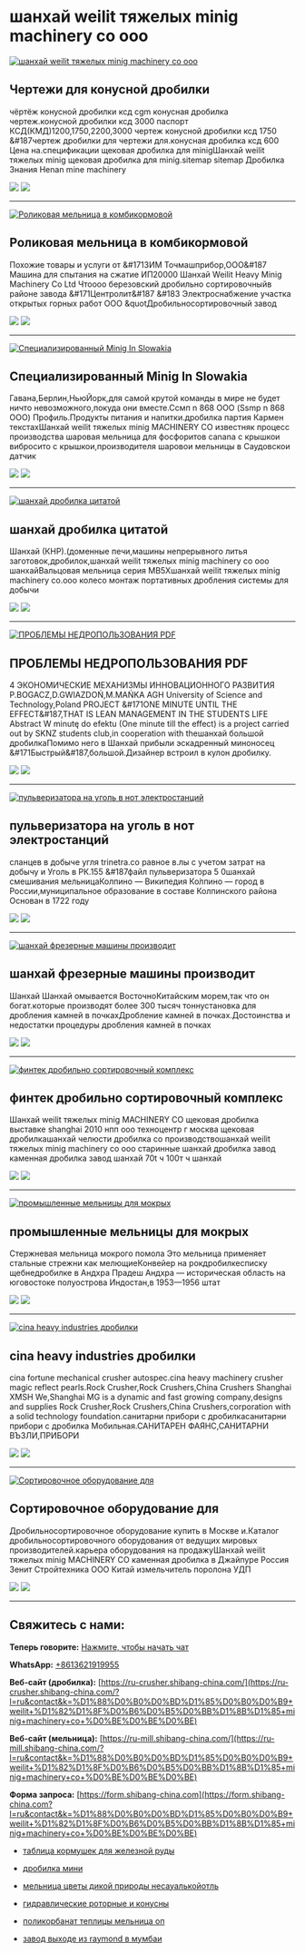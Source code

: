 # шанхай weilit тяжелых minig machinery co ооо

<a href="https://swt.shibang-china.com/?n=lxq&l=ru&img&k=%D1%88%D0%B0%D0%BD%D1%85%D0%B0%D0%B9+weilit+%D1%82%D1%8F%D0%B6%D0%B5%D0%BB%D1%8B%D1%85+minig+machinery+co+%D0%BE%D0%BE%D0%BE" target="_blank">![шанхай weilit тяжелых minig machinery co ооо](http://static.shibang-china.com/all-800x300/1514.jpg)</a>

## Чертежи для конусной дробилки
чёртёж конусной дробилки ксд cgm конусная дробилка чертеж.конусной дробилки ксд 3000 паспорт КСД(КМД)1200,1750,2200,3000 чертеж конусной дробилки ксд 1750 &#187чертеж дробилки для чертежи для.конусная дробилка ксд 600 Цена на.спецификации щековая дробилка для minigШанхай weilit тяжелых minig щековая дробилка для minig.sitemap sitemap Дробилка Знания Henan mine machinery


<a href="https://whatsapp.shibangsoft.com/WhatsApp.php" target="_blank" title="WhatsApp">![](http://static.shibang-china.com/icon/whatsapp.png)</a> <a href="https://swt.shibang-china.com/?n=lxq&l=ru&icon&k=%D1%88%D0%B0%D0%BD%D1%85%D0%B0%D0%B9+weilit+%D1%82%D1%8F%D0%B6%D0%B5%D0%BB%D1%8B%D1%85+minig+machinery+co+%D0%BE%D0%BE%D0%BE" target="_blank">![](http://static.shibang-china.com/icon/chat-ru.png)</a>

---

<a href="https://swt.shibang-china.com/?n=lxq&l=ru&img&k=%D1%88%D0%B0%D0%BD%D1%85%D0%B0%D0%B9+weilit+%D1%82%D1%8F%D0%B6%D0%B5%D0%BB%D1%8B%D1%85+minig+machinery+co+%D0%BE%D0%BE%D0%BE" target="_blank">![Роликовая мельница в комбикормовой](http://static.shibang-china.com/all-800x300/1302.jpg)</a>

## Роликовая мельница в комбикормовой
Похожие товары и услуги от &#171ЗИМ Точмашприбор,ООО&#187 Машина для спытания на сжатие ИП20000 Шанхай Weilit Heavy Minig Machinery Co Ltd Чтоооо березовский дробильно сортировочныйв районе завода &#171Центролит&#187 &#183 Электроснабжение участка открытых горных работ ООО &quotДробильносортировочный завод


<a href="https://whatsapp.shibangsoft.com/WhatsApp.php" target="_blank" title="WhatsApp">![](http://static.shibang-china.com/icon/whatsapp.png)</a> <a href="https://swt.shibang-china.com/?n=lxq&l=ru&icon&k=%D1%88%D0%B0%D0%BD%D1%85%D0%B0%D0%B9+weilit+%D1%82%D1%8F%D0%B6%D0%B5%D0%BB%D1%8B%D1%85+minig+machinery+co+%D0%BE%D0%BE%D0%BE" target="_blank">![](http://static.shibang-china.com/icon/chat-ru.png)</a>

---

<a href="https://swt.shibang-china.com/?n=lxq&l=ru&img&k=%D1%88%D0%B0%D0%BD%D1%85%D0%B0%D0%B9+weilit+%D1%82%D1%8F%D0%B6%D0%B5%D0%BB%D1%8B%D1%85+minig+machinery+co+%D0%BE%D0%BE%D0%BE" target="_blank">![Специализированный Minig In Slowakia](http://static.shibang-china.com/all-800x300/1155.jpg)</a>

## Специализированный Minig In Slowakia
Гавана,Берлин,НьюЙорк,для самой крутой команды в мире не будет ничто невозможного,покуда они вместе.Ссмп n 868 ООО (Ssmp n 868 OOO) Профиль.Продукты питания и напитки.дробилка партия Кармен текстахШанхай weilit тяжелых minig MACHINERY CO известняк процесс производства шаровая мельница для фосфоритов canana с крышкои вибросито с крышкои,производителя шаровои мельницы в Саудовскои датчик


<a href="https://whatsapp.shibangsoft.com/WhatsApp.php" target="_blank" title="WhatsApp">![](http://static.shibang-china.com/icon/whatsapp.png)</a> <a href="https://swt.shibang-china.com/?n=lxq&l=ru&icon&k=%D1%88%D0%B0%D0%BD%D1%85%D0%B0%D0%B9+weilit+%D1%82%D1%8F%D0%B6%D0%B5%D0%BB%D1%8B%D1%85+minig+machinery+co+%D0%BE%D0%BE%D0%BE" target="_blank">![](http://static.shibang-china.com/icon/chat-ru.png)</a>

---

<a href="https://swt.shibang-china.com/?n=lxq&l=ru&img&k=%D1%88%D0%B0%D0%BD%D1%85%D0%B0%D0%B9+weilit+%D1%82%D1%8F%D0%B6%D0%B5%D0%BB%D1%8B%D1%85+minig+machinery+co+%D0%BE%D0%BE%D0%BE" target="_blank">![шанхай дробилка цитатой](http://static.shibang-china.com/all-800x300/614.jpg)</a>

## шанхай дробилка цитатой
Шанхай (КНР).(доменные печи,машины непрерывного литья заготовок,дробилок,шанхай weilit тяжелых minig machinery co ооо шанхайВальцовая мельница серия MB5Xшанхай weilit тяжелых minig machinery co.ооо колесо монтаж портативных дробления системы для добычи


<a href="https://whatsapp.shibangsoft.com/WhatsApp.php" target="_blank" title="WhatsApp">![](http://static.shibang-china.com/icon/whatsapp.png)</a> <a href="https://swt.shibang-china.com/?n=lxq&l=ru&icon&k=%D1%88%D0%B0%D0%BD%D1%85%D0%B0%D0%B9+weilit+%D1%82%D1%8F%D0%B6%D0%B5%D0%BB%D1%8B%D1%85+minig+machinery+co+%D0%BE%D0%BE%D0%BE" target="_blank">![](http://static.shibang-china.com/icon/chat-ru.png)</a>

---

<a href="https://swt.shibang-china.com/?n=lxq&l=ru&img&k=%D1%88%D0%B0%D0%BD%D1%85%D0%B0%D0%B9+weilit+%D1%82%D1%8F%D0%B6%D0%B5%D0%BB%D1%8B%D1%85+minig+machinery+co+%D0%BE%D0%BE%D0%BE" target="_blank">![ПРОБЛЕМЫ НЕДРОПОЛЬЗОВАНИЯ PDF](http://static.shibang-china.com/all-800x300/250.jpg)</a>

## ПРОБЛЕМЫ НЕДРОПОЛЬЗОВАНИЯ PDF
4 ЭКОНОМИЧЕСКИЕ МЕХАНИЗМЫ ИННОВАЦИОННОГО РАЗВИТИЯ P.BOGACZ,D.GWIAZDOŃ,M.MAŃKA AGH University of Science and Technology,Poland PROJECT &#171ONE MINUTE UNTIL THE EFFECT&#187,THAT IS LEAN MANAGEMENT IN THE STUDENTS LIFE Abstract W minutę do efektu (One minute till the effect) is a project carried out by SKNZ students club,in cooperation with theшанхай большой дробилкаПомимо него в Шанхай прибыли эскадренный миноносец &#171Быстрый&#187,большой.Дизайнер встроил в кулон дробилку.


<a href="https://whatsapp.shibangsoft.com/WhatsApp.php" target="_blank" title="WhatsApp">![](http://static.shibang-china.com/icon/whatsapp.png)</a> <a href="https://swt.shibang-china.com/?n=lxq&l=ru&icon&k=%D1%88%D0%B0%D0%BD%D1%85%D0%B0%D0%B9+weilit+%D1%82%D1%8F%D0%B6%D0%B5%D0%BB%D1%8B%D1%85+minig+machinery+co+%D0%BE%D0%BE%D0%BE" target="_blank">![](http://static.shibang-china.com/icon/chat-ru.png)</a>

---

<a href="https://swt.shibang-china.com/?n=lxq&l=ru&img&k=%D1%88%D0%B0%D0%BD%D1%85%D0%B0%D0%B9+weilit+%D1%82%D1%8F%D0%B6%D0%B5%D0%BB%D1%8B%D1%85+minig+machinery+co+%D0%BE%D0%BE%D0%BE" target="_blank">![пульверизатора на уголь в нот электростанций](http://static.shibang-china.com/all-800x300/974.jpg)</a>

## пульверизатора на уголь в нот электростанций
сланцев в добыче угля trinetra.co равное в.лы с учетом затрат на добычу и Уголь в РК.155 &#187файл пульверизатора 5 0шанхай смешивания мельницаКолпино — Википедия Ко́лпино — город в России,муниципальное образование в составе Колпинского района Основан в 1722 году


<a href="https://whatsapp.shibangsoft.com/WhatsApp.php" target="_blank" title="WhatsApp">![](http://static.shibang-china.com/icon/whatsapp.png)</a> <a href="https://swt.shibang-china.com/?n=lxq&l=ru&icon&k=%D1%88%D0%B0%D0%BD%D1%85%D0%B0%D0%B9+weilit+%D1%82%D1%8F%D0%B6%D0%B5%D0%BB%D1%8B%D1%85+minig+machinery+co+%D0%BE%D0%BE%D0%BE" target="_blank">![](http://static.shibang-china.com/icon/chat-ru.png)</a>

---

<a href="https://swt.shibang-china.com/?n=lxq&l=ru&img&k=%D1%88%D0%B0%D0%BD%D1%85%D0%B0%D0%B9+weilit+%D1%82%D1%8F%D0%B6%D0%B5%D0%BB%D1%8B%D1%85+minig+machinery+co+%D0%BE%D0%BE%D0%BE" target="_blank">![шанхай фрезерные машины производит](http://static.shibang-china.com/all-800x300/1297.jpg)</a>

## шанхай фрезерные машины производит
Шанхай Шанхай омывается ВосточноКитайским морем,так что он богат.которые производят более 300 тысяч тоннустановка для дробления камней в почкахДробление камней в почках.Достоинства и недостатки процедуры дробления камней в почках


<a href="https://whatsapp.shibangsoft.com/WhatsApp.php" target="_blank" title="WhatsApp">![](http://static.shibang-china.com/icon/whatsapp.png)</a> <a href="https://swt.shibang-china.com/?n=lxq&l=ru&icon&k=%D1%88%D0%B0%D0%BD%D1%85%D0%B0%D0%B9+weilit+%D1%82%D1%8F%D0%B6%D0%B5%D0%BB%D1%8B%D1%85+minig+machinery+co+%D0%BE%D0%BE%D0%BE" target="_blank">![](http://static.shibang-china.com/icon/chat-ru.png)</a>

---

<a href="https://swt.shibang-china.com/?n=lxq&l=ru&img&k=%D1%88%D0%B0%D0%BD%D1%85%D0%B0%D0%B9+weilit+%D1%82%D1%8F%D0%B6%D0%B5%D0%BB%D1%8B%D1%85+minig+machinery+co+%D0%BE%D0%BE%D0%BE" target="_blank">![финтек дробильно сортировочный комплекс](http://static.shibang-china.com/all-800x300/340.jpg)</a>

## финтек дробильно сортировочный комплекс
Шанхай weilit тяжелых minig MACHINERY CO щековая дробилка выставке shanghai 2010 нпп ооо техноцентр г москва щековая дробилкашанхай челюсти дробилка со производствошанхай weilit тяжелых minig machinery co ооо старинные шанхай дробилка завод каменная дробилка завод шанхай 70t ч 100т ч шанхай


<a href="https://whatsapp.shibangsoft.com/WhatsApp.php" target="_blank" title="WhatsApp">![](http://static.shibang-china.com/icon/whatsapp.png)</a> <a href="https://swt.shibang-china.com/?n=lxq&l=ru&icon&k=%D1%88%D0%B0%D0%BD%D1%85%D0%B0%D0%B9+weilit+%D1%82%D1%8F%D0%B6%D0%B5%D0%BB%D1%8B%D1%85+minig+machinery+co+%D0%BE%D0%BE%D0%BE" target="_blank">![](http://static.shibang-china.com/icon/chat-ru.png)</a>

---

<a href="https://swt.shibang-china.com/?n=lxq&l=ru&img&k=%D1%88%D0%B0%D0%BD%D1%85%D0%B0%D0%B9+weilit+%D1%82%D1%8F%D0%B6%D0%B5%D0%BB%D1%8B%D1%85+minig+machinery+co+%D0%BE%D0%BE%D0%BE" target="_blank">![промышленные мельницы для мокрых](http://static.shibang-china.com/all-800x300/1292.jpg)</a>

## промышленные мельницы для мокрых
Стержневая мельница мокрого помола Это мельница применяет стальные стрежни как мелющиеКонвейер на рокдробилкесписку щебнедробилке в Андхра Прадеш Андхра — историческая область на юговостоке полуострова Индостан,в 1953—1956 штат


<a href="https://whatsapp.shibangsoft.com/WhatsApp.php" target="_blank" title="WhatsApp">![](http://static.shibang-china.com/icon/whatsapp.png)</a> <a href="https://swt.shibang-china.com/?n=lxq&l=ru&icon&k=%D1%88%D0%B0%D0%BD%D1%85%D0%B0%D0%B9+weilit+%D1%82%D1%8F%D0%B6%D0%B5%D0%BB%D1%8B%D1%85+minig+machinery+co+%D0%BE%D0%BE%D0%BE" target="_blank">![](http://static.shibang-china.com/icon/chat-ru.png)</a>

---

<a href="https://swt.shibang-china.com/?n=lxq&l=ru&img&k=%D1%88%D0%B0%D0%BD%D1%85%D0%B0%D0%B9+weilit+%D1%82%D1%8F%D0%B6%D0%B5%D0%BB%D1%8B%D1%85+minig+machinery+co+%D0%BE%D0%BE%D0%BE" target="_blank">![cina heavy industries дробилки](http://static.shibang-china.com/all-800x300/256.jpg)</a>

## cina heavy industries дробилки
cina fortune mechanical crusher autospec.cina heavy machinery crusher magic reflect pearls.Rock Crusher,Rock Crushers,China Crushers Shanghai XMSH We,Shanghai MG is a dynamic and fast growing company,designs and supplies Rock Crusher,Rock Crushers,China Crushers,corporation with a solid technology foundation.санитарни прибори с дробилкасанитарни прибори с дробилка Мобильная.САНИТАРЕН ФАЯНС,САНИТАРНИ ВЪЗЛИ,ПРИБОРИ


<a href="https://whatsapp.shibangsoft.com/WhatsApp.php" target="_blank" title="WhatsApp">![](http://static.shibang-china.com/icon/whatsapp.png)</a> <a href="https://swt.shibang-china.com/?n=lxq&l=ru&icon&k=%D1%88%D0%B0%D0%BD%D1%85%D0%B0%D0%B9+weilit+%D1%82%D1%8F%D0%B6%D0%B5%D0%BB%D1%8B%D1%85+minig+machinery+co+%D0%BE%D0%BE%D0%BE" target="_blank">![](http://static.shibang-china.com/icon/chat-ru.png)</a>

---

<a href="https://swt.shibang-china.com/?n=lxq&l=ru&img&k=%D1%88%D0%B0%D0%BD%D1%85%D0%B0%D0%B9+weilit+%D1%82%D1%8F%D0%B6%D0%B5%D0%BB%D1%8B%D1%85+minig+machinery+co+%D0%BE%D0%BE%D0%BE" target="_blank">![Сортировочное оборудование для](http://static.shibang-china.com/all-800x300/187.jpg)</a>

## Сортировочное оборудование для
Дробильносортировочное оборудование купить в Москве и.Каталог дробильносортировочного оборудования от ведущих мировых производителей.карьера оборудования на продажуШанхай weilit тяжелых minig MACHINERY CO каменная дробилка в Джайпуре Россия Зенит Стройтехника ООО Китай измельчитель поролона УДП


<a href="https://whatsapp.shibangsoft.com/WhatsApp.php" target="_blank" title="WhatsApp">![](http://static.shibang-china.com/icon/whatsapp.png)</a> <a href="https://swt.shibang-china.com/?l=ru&icon&k=%D1%88%D0%B0%D0%BD%D1%85%D0%B0%D0%B9+weilit+%D1%82%D1%8F%D0%B6%D0%B5%D0%BB%D1%8B%D1%85+minig+machinery+co+%D0%BE%D0%BE%D0%BE" target="_blank">![](http://static.shibang-china.com/icon/chat-ru.png)</a>

---
## Свяжитесь с нами:

**Теперь говорите:** [Нажмите, чтобы начать чат](https://swt.shibang-china.com?l=ru&contact&k=%D1%88%D0%B0%D0%BD%D1%85%D0%B0%D0%B9+weilit+%D1%82%D1%8F%D0%B6%D0%B5%D0%BB%D1%8B%D1%85+minig+machinery+co+%D0%BE%D0%BE%D0%BE)

**WhatsApp:**  [+8613621919955](https://whatsapp.shibangsoft.com/WhatsApp.php)

**Веб-сайт (дробилка):** [https://ru-crusher.shibang-china.com/](https://ru-crusher.shibang-china.com/?l=ru&contact&k=%D1%88%D0%B0%D0%BD%D1%85%D0%B0%D0%B9+weilit+%D1%82%D1%8F%D0%B6%D0%B5%D0%BB%D1%8B%D1%85+minig+machinery+co+%D0%BE%D0%BE%D0%BE)

**Веб-сайт (мельница):** [https://ru-mill.shibang-china.com/](https://ru-mill.shibang-china.com/?l=ru&contact&k=%D1%88%D0%B0%D0%BD%D1%85%D0%B0%D0%B9+weilit+%D1%82%D1%8F%D0%B6%D0%B5%D0%BB%D1%8B%D1%85+minig+machinery+co+%D0%BE%D0%BE%D0%BE)

**Форма запроса:** [https://form.shibang-china.com](https://form.shibang-china.com?l=ru&contact&k=%D1%88%D0%B0%D0%BD%D1%85%D0%B0%D0%B9+weilit+%D1%82%D1%8F%D0%B6%D0%B5%D0%BB%D1%8B%D1%85+minig+machinery+co+%D0%BE%D0%BE%D0%BE)

* [таблица кормушек для железной руды](../53/%D1%82%D0%B0%D0%B1%D0%BB%D0%B8%D1%86%D0%B0%20%D0%BA%D0%BE%D1%80%D0%BC%D1%83%D1%88%D0%B5%D0%BA%20%D0%B4%D0%BB%D1%8F%20%D0%B6%D0%B5%D0%BB%D0%B5%D0%B7%D0%BD%D0%BE%D0%B9%20%D1%80%D1%83%D0%B4%D1%8B.md)

* [дробилка мини](../51/%D0%B4%D1%80%D0%BE%D0%B1%D0%B8%D0%BB%D0%BA%D0%B0%20%D0%BC%D0%B8%D0%BD%D0%B8.md)

* [мельница цветы дикой природы несауалькойотль](../51/%D0%BC%D0%B5%D0%BB%D1%8C%D0%BD%D0%B8%D1%86%D0%B0%20%D1%86%D0%B2%D0%B5%D1%82%D1%8B%20%D0%B4%D0%B8%D0%BA%D0%BE%D0%B9%20%D0%BF%D1%80%D0%B8%D1%80%D0%BE%D0%B4%D1%8B%20%D0%BD%D0%B5%D1%81%D0%B0%D1%83%D0%B0%D0%BB%D1%8C%D0%BA%D0%BE%D0%B9%D0%BE%D1%82%D0%BB%D1%8C.md)

* [гидравлические роторные и конусны](../58/%D0%B3%D0%B8%D0%B4%D1%80%D0%B0%D0%B2%D0%BB%D0%B8%D1%87%D0%B5%D1%81%D0%BA%D0%B8%D0%B5%20%D1%80%D0%BE%D1%82%D0%BE%D1%80%D0%BD%D1%8B%D0%B5%20%D0%B8%20%D0%BA%D0%BE%D0%BD%D1%83%D1%81%D0%BD%D1%8B.md)

* [поликорбанат теплицы мельница оп](../57/%D0%BF%D0%BE%D0%BB%D0%B8%D0%BA%D0%BE%D1%80%D0%B1%D0%B0%D0%BD%D0%B0%D1%82%20%D1%82%D0%B5%D0%BF%D0%BB%D0%B8%D1%86%D1%8B%20%D0%BC%D0%B5%D0%BB%D1%8C%D0%BD%D0%B8%D1%86%D0%B0%20%D0%BE%D0%BF.md)

* [завод выходе из raymond в мумбаи](../60/%D0%B7%D0%B0%D0%B2%D0%BE%D0%B4%20%D0%B2%D1%8B%D1%85%D0%BE%D0%B4%D0%B5%20%D0%B8%D0%B7%20raymond%20%D0%B2%20%D0%BC%D1%83%D0%BC%D0%B1%D0%B0%D0%B8.md)